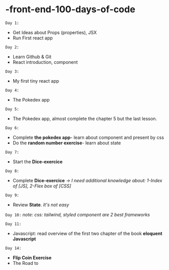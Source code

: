 # -front-end-100-days-of-code
`Day 1:`
- Get Ideas about Props (properties), JSX
- Run First react app

`Day 2:`
- Learn Github & Git
- React introduction, component

`Day 3:`
- My first tiny react app 

`Day 4:`
- The Pokedex app

`Day 5:`
- The Pokedex app, almost complete the chapter 5 but the last lesson.

`Day 6:`
- Complete **the pokedex app**- learn about component and present by css
- Do the **random number exercise**- learn about state

`Day 7:`
- Start the **Dice-exercice**

`Day 8:`
- Complete **Dice-exercice**
*-> I need additional knowledge about: 1-Index of [JS], 2-Flex box of [CSS]*

`Day 9:`
- Review **State**. *It's not easy*

`Day 10:`
*note: css: tailwind, styled component are 2 best frameworks*

`Day 11:`
- Javascript: read overview of the first two chapter of the book **eloquent Javascript**

`Day 14:`
- **Flip Coin Exercise**
- The Road to 


